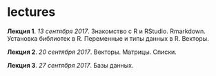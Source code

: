 # lectures

**Лекция 1**. *13 сентября 2017*. Знакомство с R и RStudio. Rmarkdown. Установка библиотек в R. Переменные и типы данных в R. Векторы.

**Лекция 2**. *20 сентября 2017*. Векторы. Матрицы. Списки.

**Лекция 3**. *27 сентября 2017*. Базы данных.